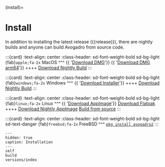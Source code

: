 (install)=

# Install

In addition to installing the latest release ({{release}}), there are nightly builds and anyone can build Avogadro from source code.

:::{card}
:text-align: center
:class-header: sd-font-weight-bold sd-bg-light
{fab}`apple;fa-2x` MacOS
^^^
{{ '<a class="sd-sphinx-override sd-btn sd-text-wrap sd-btn-outline-primary reference external" href="' + macurl + '"><span>Download DMG</span></a>'}}
{{ '<a class="sd-sphinx-override sd-btn sd-text-wrap sd-btn-outline-primary reference external" href="' + macarmurl + '"><span>Download DMG arm64</span></a>'}}
++++
<a class="sd-sphinx-override sd-btn sd-text-wrap sd-btn-outline-primary reference external" href="https://nightly.link/OpenChemistry/avogadrolibs/workflows/build_cmake/master/macOS.dmg.zip"><span>Download Nightly Build</span></a>
:::

:::{card}
:text-align: center
:class-header: sd-font-weight-bold sd-bg-light
{fab}`windows;fa-2x` Windows
^^^
{{ '<a class="sd-sphinx-override sd-btn sd-text-wrap sd-btn-outline-primary reference external" href="' + winurl + '"><span>Download Installer</span></a>'}}
++++
<a class="sd-sphinx-override sd-btn sd-text-wrap sd-btn-outline-primary reference external" href="https://nightly.link/OpenChemistry/avogadrolibs/workflows/build_cmake/master/Win64.exe.zip"><span>Download Nightly Build</span></a>
:::

:::{card}
:text-align: center
:class-header: sd-font-weight-bold sd-bg-light
{fab}`linux;fa-2x` Linux
^^^
{{ '<a class="sd-sphinx-override sd-btn sd-text-wrap sd-btn-outline-primary reference external" href="' + appurl + '"><span>Download AppImage</span></a>'}} <a class="sd-sphinx-override sd-btn sd-text-wrap sd-btn-outline-primary reference external" href="https://dl.flathub.org/repo/appstream/org.openchemistry.Avogadro2.flatpakref"><span>Download Flatpak</span></a>
++++
<a class="sd-sphinx-override sd-btn sd-text-wrap sd-btn-outline-primary reference external" href="https://nightly.link/OpenChemistry/avogadrolibs/workflows/build_cmake/master/Avogadro2.AppImage.zip"><span>Download Nightly AppImage</span></a>
<a class="sd-sphinx-override sd-btn sd-text-wrap sd-btn-outline-primary reference external" href="build.html"><span>Build from source</span></a>
:::

:::{card} 
:text-align: center
:class-header: sd-font-weight-bold sd-bg-light sd-text-danger
{fab}`freebsd;fa-2x` FreeBSD
^^^
<a class="sd-sphinx-override sd-btn sd-text-wrap sd-btn-outline-primary reference external" href="https://www.freshports.org/science/avogadro2/"><span>`pkg install avogadro2`</span></a>
:::

```{toctree}
---
hidden: true
caption: Installation
---
self
build
versions/index
```
